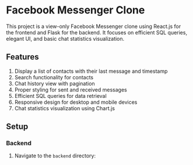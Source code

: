 # Facebook Messenger Clone

This project is a view-only Facebook Messenger clone using React.js for the frontend and Flask for the backend. It focuses on efficient SQL queries, elegant UI, and basic chat statistics visualization.

## Features

1. Display a list of contacts with their last message and timestamp
2. Search functionality for contacts
3. Chat history view with pagination
4. Proper styling for sent and received messages
5. Efficient SQL queries for data retrieval
6. Responsive design for desktop and mobile devices
7. Chat statistics visualization using Chart.js

## Setup

### Backend

1. Navigate to the `backend` directory:
   